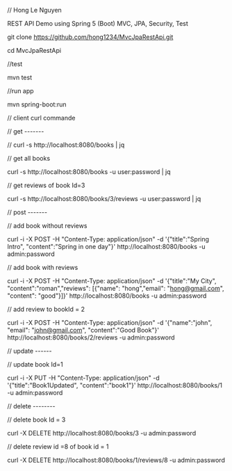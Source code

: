 // Hong Le Nguyen

REST API Demo using Spring 5 (Boot) MVC, JPA, Security, Test

git clone https://github.com/hong1234/MvcJpaRestApi.git

cd MvcJpaRestApi

//test

mvn test

//run app

mvn spring-boot:run

// client curl commande

// get -------

// curl -s http://localhost:8080/books | jq

// get all books

curl -s http://localhost:8080/books -u user:password | jq

// get reviews of book Id=3

curl -s http://localhost:8080/books/3/reviews -u user:password | jq

// post -------

// add book without reviews

curl -i -X POST -H "Content-Type: application/json" -d '{"title":"Spring Intro", "content":"Spring in one day"}' http://localhost:8080/books -u admin:password

// add book with reviews

curl -i -X POST -H "Content-Type: application/json" -d '{"title":"My City", "content":"roman","reviews": [{"name": "hong","email": "hong@gmail.com", "content": "good"}]}' http://localhost:8080/books -u admin:password

// add review to bookId = 2

curl -i -X POST -H "Content-Type: application/json" -d '{"name":"john", "email": "john@gmail.com", "content":"Good Book"}' http://localhost:8080/books/2/reviews -u admin:password

// update ------

// update book Id=1

curl -i -X PUT -H "Content-Type: application/json" -d '{"title":"Book1Updated", "content":"book1"}' http://localhost:8080/books/1 -u admin:password


// delete --------

// delete book Id = 3

curl -X DELETE http://localhost:8080/books/3  -u admin:password

// delete review id =8  of book id = 1

curl -X DELETE http://localhost:8080/books/1/reviews/8  -u admin:password
